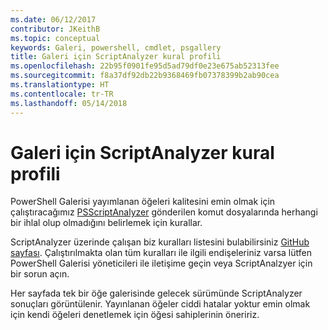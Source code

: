 ```yaml
---
ms.date: 06/12/2017
contributor: JKeithB
ms.topic: conceptual
keywords: Galeri, powershell, cmdlet, psgallery
title: Galeri için ScriptAnalyzer kural profili
ms.openlocfilehash: 22b95f0901fe95d5ad79df0e23e675ab52313fee
ms.sourcegitcommit: f8a37df92db22b9368469fb07378399b2ab90cea
ms.translationtype: HT
ms.contentlocale: tr-TR
ms.lasthandoff: 05/14/2018
---
```

# <a name="scriptanalyzer-rule-profile-for-gallery"></a>Galeri için ScriptAnalyzer kural profili

PowerShell Galerisi yayımlanan öğeleri kalitesini emin olmak için çalıştıracağımız [PSScriptAnalyzer](https://github.com/PowerShell/PSScriptAnalyzer) gönderilen komut dosyalarında herhangi bir ihlal olup olmadığını belirlemek için kurallar.

ScriptAnalyzer üzerinde çalışan biz kuralları listesini bulabilirsiniz [GitHub sayfası](https://github.com/PowerShell/PSScriptAnalyzer/blob/development/Engine/Settings/PSGallery.psd1).
Çalıştırılmakta olan tüm kuralları ile ilgili endişeleriniz varsa lütfen PowerShell Galerisi yöneticileri ile iletişime geçin veya ScriptAnalzyer için bir sorun açın.

Her sayfada tek bir öğe galerisinde gelecek sürümünde ScriptAnalyzer sonuçları görüntülenir. Yayınlanan öğeler ciddi hatalar yoktur emin olmak için kendi öğeleri denetlemek için öğesi sahiplerinin öneririz.
